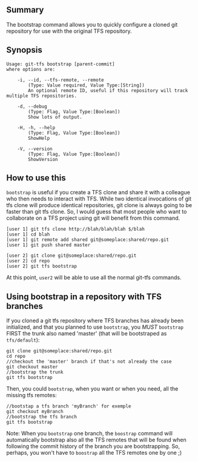 ## Summary

The bootstrap command allows you to quickly configure a cloned git repository for use with the original TFS repository.

## Synopsis

    Usage: git-tfs bootstrap [parent-commit]
    where options are:
    
        -i, --id, --tfs-remote, --remote
            (Type: Value required, Value Type:[String])
            An optional remote ID, useful if this repository will track multiple TFS repositories.
    
        -d, --debug
            (Type: Flag, Value Type:[Boolean])
            Show lots of output.
    
        -H, -h, --help
            (Type: Flag, Value Type:[Boolean])
            ShowHelp
    
        -V, --version
            (Type: Flag, Value Type:[Boolean])
            ShowVersion
    

## How to use this

`bootstrap` is useful if you create a TFS clone and share it with a colleague who then needs to interact with TFS. While two identical invocations of git tfs clone will produce identical repositories, git clone is always going to be faster than git tfs clone. So, I would guess that most people who want to collaborate on a TFS project using git will benefit from this command.

    [user 1] git tfs clone http://blah/blah/blah $/blah
    [user 1] cd blah
    [user 1] git remote add shared git@someplace:shared/repo.git
    [user 1] git push shared master

    [user 2] git clone git@someplace:shared/repo.git
    [user 2] cd repo
    [user 2] git tfs bootstrap

At this point, `user2` will be able to use all the normal git-tfs commands.

## Using bootstrap in a repository with TFS branches

If you cloned a git tfs repository where TFS branches has already been initialized, and that you planned to use `bootstrap`, you _MUST_ `bootstrap` FIRST the trunk also named 'master' (that will be bootstraped as `tfs/default`):

    git clone git@someplace:shared/repo.git
    cd repo
    //checkout the 'master' branch if that's not already the case
	git checkout master
	//bootstrap the trunk
    git tfs bootstrap

Then, you could `bootstrap`, when you want or when you need, all the missing tfs remotes:

    //bootstap a tfs branch 'myBranch' for exemple
	git checkout myBranch
	//bootstrap the tfs branch
    git tfs bootstrap

Note: When you `bootstrap` one branch, the `boostrap` command will automatically bootstrap also all the TFS remotes that will be found when following the commit history of the branch you are bootstrapping. So, perhaps, you won't have to `boostrap` all the TFS remotes one by one ;)  
